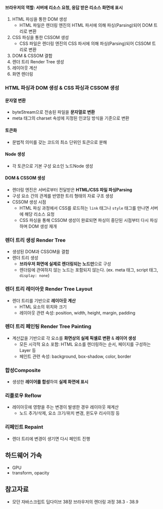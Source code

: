 #### 브라우저의 역할: 서버에 리소스 요청, 응답 받은 리소스 화면에 표시
1. HTML 파싱을 통한 DOM 생성
	- HTML 파일은 렌더링 엔진의 HTML 파서에 의해 파싱(Parsing)되어 DOM 트리로 변환 
2. CSS 파싱을 통한 CSSOM 생성
	- CSS 파일은 렌더링 엔진의 CSS 파서에 의해 파싱(Parsing)되어 CSSOM 트리로 변환
3. DOM & CSSOM 결합
4. 렌더 트리 Render Tree 생성
5. 레이아웃 계산
6. 화면 렌더링

### HTML 파싱과 DOM 생성 & CSS 파싱과 CSSOM 생성
#### 문자열 변환
- byteStream으로 전송된 파일을 **문자열로 변환**
- meta 태그의 charset 속성에 지정된 인코딩 방식을 기준으로 변환
#### 토큰화
- 문법적 의미를 갖는 코드의 최소 단위인 토큰으로 분해
#### Node 생성
- 각 토큰으로 기본 구성 요소인 노드Node 생성
#### DOM & CSSOM 생성
- 렌더링 엔진은 서버로부터 전달받은 **HTML/CSS 파일 파싱Parsing**
- 구성 요소 간의 관계를 반영한 트리 형태의 자료 구조 생성
- CSSOM 생성 시점
	- HTML 파싱 과정에서 CSS를 로드하는 `link` 태그나 `style` 태그를 만나면 서버에 해당 리소스 요청
	- CSS 파싱을 통해 CSSOM 생성이 완료되면 파싱이 중단된 시점부터 다시 파싱하며 DOM 생성 재개

### 렌더 트리 생성 Render Tree
- 생성된 DOM과 CSSOM을 결합
- 렌더 트리 생성
	- **브라우저 화면에 실제로 렌더링되는 노드만**으로 구성
	- 렌더링에 관여하지 않는 노드는 포함되지 않는다. (ex. meta 태그, script 태그, `display: none`)

### 렌더 트리 레이아웃 Render Tree Layout
- 렌더 트리를 기반으로 **레이아웃 계산**
	- HTML 요소의 위치와 크기
	- 레이아웃 관련 속성: position, width, height, margin, padding

### 렌더 트리 페인팅 Render Tree Painting
- 계산값을 기반으로 각 요소를 **화면상의 실제 픽셀로 변환** & **레이어 생성**
	- 모든 시각적 요소 포함: HTML 요소를 렌더링하는 순서, 페이지를 구성하는 Layer 등
	- 페인트 관련 속성: background, box-shadow, color, border

### 합성Composite
- 생성한 **레이어를 합성**하여 **실제 화면에 표시**

### 리플로우 Reflow
- 레이아웃에 영향을 주는 변경이 발생한 경우 레이아웃 재계산
	- 노드 추가/삭제, 요소 크기/위치 변경, 윈도우 리사이징 등
### 리페인트 Repaint
- 렌더 트리에 변경이 생기면 다시 페인트 진행

## 하드웨어 가속
- GPU
- transform, opacity

## 참고자료
- 모던 자바스크립트 딥다이브 38장 브라우저의 렌더링 과정 38.3 - 38.9